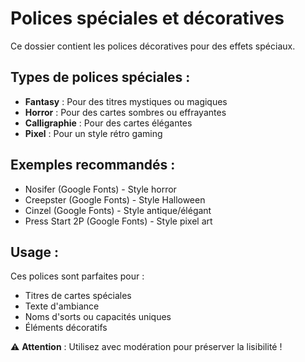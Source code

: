 # Polices spéciales et décoratives

Ce dossier contient les polices décoratives pour des effets spéciaux.

## Types de polices spéciales :
- **Fantasy** : Pour des titres mystiques ou magiques
- **Horror** : Pour des cartes sombres ou effrayantes
- **Calligraphie** : Pour des cartes élégantes
- **Pixel** : Pour un style rétro gaming

## Exemples recommandés :
- Nosifer (Google Fonts) - Style horror
- Creepster (Google Fonts) - Style Halloween
- Cinzel (Google Fonts) - Style antique/élégant
- Press Start 2P (Google Fonts) - Style pixel art

## Usage :
Ces polices sont parfaites pour :
- Titres de cartes spéciales
- Texte d'ambiance
- Noms d'sorts ou capacités uniques
- Éléments décoratifs

⚠️ **Attention** : Utilisez avec modération pour préserver la lisibilité !
